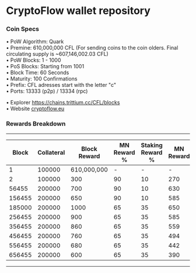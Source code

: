 CryptoFlow wallet repository
=====================================

### Coin Specs

• PoW Algorithm: Quark  
• Premine: 610,000,000 CFL (For sending coins to the coin olders. Final circulating supply is ~607,146,002.03 CFL)   
• PoW Blocks: 1 - 1000  
• PoS Blocks: Starting from 1001  
• Block Time: 60 Seconds    
• Maturity: 100 Confirmations  
• Prefix: CFL adresses start with the letter "c"  
• Ports: 13333 (p2p) / 13334 (rpc)

• Explorer https://chains.trittium.cc/CFL/blocks   
• Website [cryptoflow.eu](https://cryptoflow.eu/)

### Rewards Breakdown
---
| Block     | Collateral | Block Reward | MN Reward % | Staking Reward % | MN Reward | Staker Reward |
| --------- | ---------- | ------------ | ----------- | ---------------- | --------- | ------------- |
| 1         | 100000     | 610,000,000  | \-          | \-               | \-        | \-            |
| 2         | 100000     | 300          | 90          | 10               | 270       | 30            |
| 56455     | 200000     | 700          | 90          | 10               | 630       | 70            |
| 156455    | 200000     | 650          | 90          | 10               | 585       | 65            |
| 185000    | 200000     | 1000         | 65          | 35               | 650       | 350           |
| 256455    | 200000     | 900          | 65          | 35               | 585       | 315           | 
| 356455    | 200000     | 860          | 65          | 35               | 559       | 281           |
| 456455    | 200000     | 760          | 65          | 35               | 494       | 266           |
| 556455    | 200000     | 680          | 65          | 35               | 442       | 188           |
| 656455    | 200000     | 600          | 65          | 35               | 390       | 210           |
---
